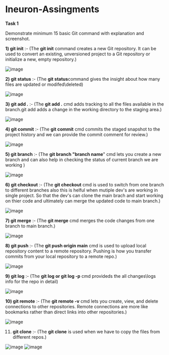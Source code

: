 # Ineuron-Assingments

**Task 1**

Demonstrate minimum 15 basic Git command with explanation and screenshot.

**1) git init** :-  (The **git init** command creates a new Git repository. It can be used to convert an existing, unversioned project to a Git repository or initialize a new, empty repository.)

![image](https://user-images.githubusercontent.com/106509394/194042190-25f08270-475a-4127-ad7c-3dc5788add49.png)

**2) git status** :-  (The **git status**command gives the insight about how many files are updated or modifed\deleted)

![image](https://user-images.githubusercontent.com/106509394/194054795-421c2cef-4c1d-428c-8647-49d865ee8f44.png)

**3) git add .** :-  (The **git add .** cmd adds tracking to all the files available in the branch.git add adds a change in the working directory to the staging area.)

![image](https://user-images.githubusercontent.com/106509394/194056528-8ea205a9-e9b4-4c6c-b668-3dedf394b8c0.png)

**4) git commit** :-  (The **git commit** cmd commits the staged snapshot to the project history and we can provide the commit comment for review.)

![image](https://user-images.githubusercontent.com/106509394/194096722-d6cd0970-11b1-4f88-aa83-c48e9eafce04.png)

**5) git branch** :-  (The **git branch "branch name**" cmd lets you create a new branch and can also help in checking the status of current branch we are working )

![image](https://user-images.githubusercontent.com/106509394/194092861-130fe201-ccb8-4d4d-8ad2-823ed4c9e5d6.png)

**6) git checkout** :-  (The **git checkout** cmd is used to switch from one branch to different branches also this is helful when mutiple dev's are working in single project. So that the dev's can clone the main brach and start working on thier code and ultimately can merge the updated code to main branch.)

![image](https://user-images.githubusercontent.com/106509394/194094109-7ba55c69-d7e5-4483-9e74-a692512b55ec.png)

**7) git merge** :-  (The **git merge** cmd merges the code changes from one branch to main branch.)

![image](https://user-images.githubusercontent.com/106509394/194096990-56b88b7f-f750-44b2-b023-1de5a5b63fc6.png)

**8) git push** :-  (The **git push origin main** cmd is used to upload local repository content to a remote repository. Pushing is how you transfer commits from your local repository to a remote repo.)

![image](https://user-images.githubusercontent.com/106509394/194097907-9a194a13-6985-4849-add7-c2a26919e2b5.png)

**9) git log** :-  (The **git log or git log -p** cmd provideds the all changes\logs info for the repo in detail)

![image](https://user-images.githubusercontent.com/106509394/194098213-e82900ab-04e1-4aa6-9644-2aba9fd75d0e.png)

**10) git remote** :-  (The **git remote -v** cmd lets you create, view, and delete connections to other repositories. Remote connections are more like bookmarks rather than direct links into other repositories.)

![image](https://user-images.githubusercontent.com/106509394/194098800-af2ff180-9592-4328-9e9f-b2f17cbc6f89.png)

11) **git clone** :-  (The **git clone** is used when we have to copy the files from different repos.)

![image](https://user-images.githubusercontent.com/106509394/194116839-9debe94e-5b39-4f51-8fd9-65323b1acb67.png)
![image](https://user-images.githubusercontent.com/106509394/194117247-de48d699-a755-4543-b6c9-e5b06e22a0b4.png)












